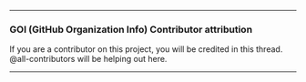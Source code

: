 ***

### GOI (GitHub Organization Info) Contributor attribution

If you are a contributor on this project, you will be credited in this thread. @all-contributors will be helping out here.

***
